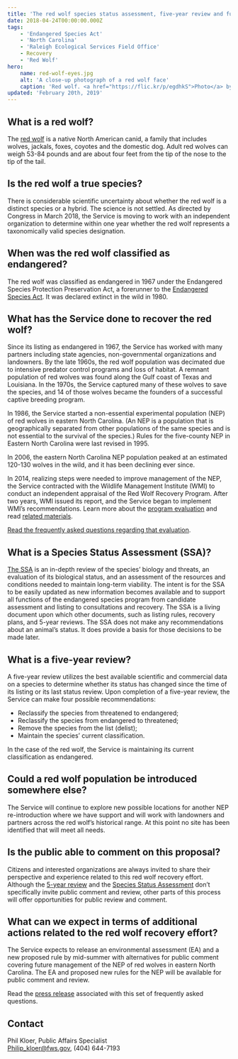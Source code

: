 ```yaml
---
title: 'The red wolf species status assessment, five-year review and future plans'
date: 2018-04-24T00:00:00.000Z
tags:
    - 'Endangered Species Act'
    - 'North Carolina'
    - 'Raleigh Ecological Services Field Office'
    - Recovery
    - 'Red Wolf'
hero:
    name: red-wolf-eyes.jpg
    alt: 'A close-up photograph of a red wolf face'
    caption: 'Red wolf. <a href="https://flic.kr/p/egdhkS">Photo</a> by B. Bartel, USFWS.'
updated: 'February 20th, 2019'
---
```


## What is a red wolf?

The [red wolf](/wildlife/mammals/red-wolf) is a native North American canid, a family that includes wolves, jackals, foxes, coyotes and the domestic dog. Adult red wolves can weigh 53-84 pounds and are about four feet from the tip of the nose to the tip of the tail.

## Is the red wolf a true species?

There is considerable scientific uncertainty about whether the red wolf is a distinct species or a hybrid. The science is not settled. As directed by Congress in March 2018, the Service is moving to work with an independent organization to determine within one year whether the red wolf represents a taxonomically valid species designation.

## When was the red wolf classified as endangered?

The red wolf was classified as endangered in 1967 under the Endangered Species Protection Preservation Act, a forerunner to the [Endangered Species Act](/endangered-species-act). It was declared extinct in the wild in 1980.

## What has the Service done to recover the red wolf?

Since its listing as endangered in 1967, the Service has worked with many partners including state agencies, non-governmental organizations and landowners. By the late 1960s, the red wolf population was decimated due to intensive predator control programs and loss of habitat. A remnant population of red wolves was found along the Gulf coast of Texas and Louisiana. In the 1970s, the Service captured many of these wolves to save the species, and 14 of those wolves became the founders of a successful captive breeding program.

In 1986, the Service started a non-essential experimental population (NEP) of red wolves in eastern North Carolina. (An NEP is a population that is geographically separated from other populations of the same species and is not essential to the survival of the species.) Rules for the five-county NEP in Eastern North Carolina were last revised in 1995.

In 2006, the eastern North Carolina NEP population peaked at an estimated 120-130 wolves in the wild, and it has been declining ever since.

In 2014, realizing steps were needed to improve management of the NEP, the Service contracted with the Wildlife Management Institute (WMI) to conduct an independent appraisal of the Red Wolf Recovery Program. After two years, WMI issued its report, and the Service began to implement WMI’s recommendations. Learn more about the [program evaluation](/wildlife/mammals/red-wolf#red-wolf-recovery-program-review-section) and read [related materials](/reading-room?q=Red+wolf+evaluation).

[Read the frequently asked questions regarding that evaluation](/faq/red-wolf-recovery-program-review/).

## What is a Species Status Assessment (SSA)?

[The SSA](http://ecos.fws.gov/ServCat/DownloadFile/147196) is an in-depth review of the species’ biology and threats, an evaluation of its biological status, and an assessment of the resources and conditions needed to maintain long-term viability. The intent is for the SSA to be easily updated as new information becomes available and to support all functions of the endangered species program from candidate assessment and listing to consultations and recovery. The SSA is a living document upon which other documents, such as listing rules, recovery plans, and 5-year reviews. The SSA does not make any recommendations about an animal’s status. It does provide a basis for those decisions to be made later.

## What is a five-year review?

A five-year review utilizes the best available scientific and commercial data on a species to determine whether its status has changed since the time of its listing or its last status review. Upon completion of a five-year review, the Service can make four possible recommendations:

* Reclassify the species from threatened to endangered;
* Reclassify the species from endangered to threatened;
* Remove the species from the list (delist);
* Maintain the species’ current classification.

In the case of the red wolf, the Service is maintaining its current classification as endangered.

## Could a red wolf population be introduced somewhere else?

The Service will continue to explore new possible locations for another NEP re-introduction where we have support and will work with landowners and partners across the red wolf’s historical range. At this point no site has been identified that will meet all needs.

## Is the public able to comment on this proposal?

Citizens and interested organizations are always invited to share their perspective and experience related to this red wolf recovery effort. Although the [5-year review](https://ecos.fws.gov/docs/five_year_review/doc5714.pdf) and the [Species Status Assessment](https://ecos.fws.gov/ServCat/Reference/Profile/98417) don’t specifically invite public comment and review, other parts of this process will offer opportunities for public review and comment.

## What can we expect in terms of additional actions related to the red wolf recovery effort?

The Service expects to release an environmental assessment (EA) and a new proposed rule by mid-summer with alternatives for public comment covering future management of the NEP of red wolves in eastern North Carolina. The EA and proposed new rules for the NEP will be available for public comment and review.

Read the [press release](/news/2018/04/red-wolf-remains-endangered-and-work-continues-on-future-management-of-non-essential-experimental-population-in-eastern-north-carolina/) associated with this set of frequently asked questions.

## Contact

Phil Kloer, Public Affairs Specialist  
[Philip_kloer@fws.gov](mailto:Philip_kloer@fws.gov), (404) 644-7193

